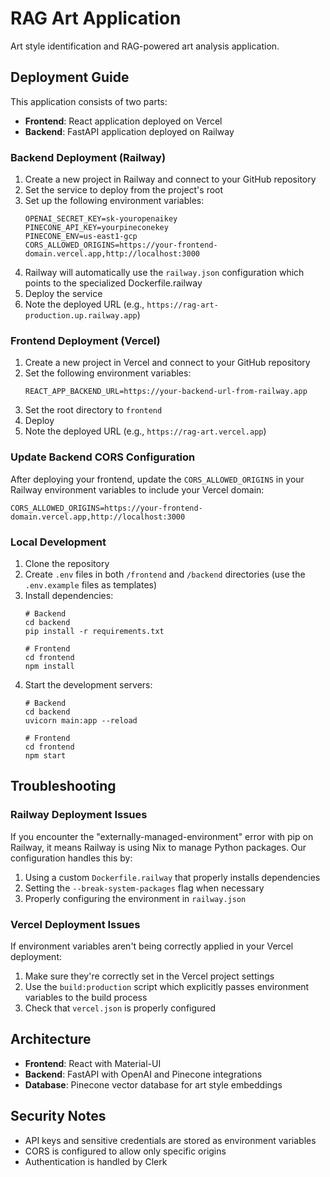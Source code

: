 # RAG Art Application

Art style identification and RAG-powered art analysis application.

## Deployment Guide

This application consists of two parts:
- **Frontend**: React application deployed on Vercel
- **Backend**: FastAPI application deployed on Railway

### Backend Deployment (Railway)

1. Create a new project in Railway and connect to your GitHub repository
2. Set the service to deploy from the project's root
3. Set up the following environment variables:
   ```
   OPENAI_SECRET_KEY=sk-youropenaikey
   PINECONE_API_KEY=yourpineconekey
   PINECONE_ENV=us-east1-gcp
   CORS_ALLOWED_ORIGINS=https://your-frontend-domain.vercel.app,http://localhost:3000
   ```
4. Railway will automatically use the `railway.json` configuration which points to the specialized Dockerfile.railway
5. Deploy the service
6. Note the deployed URL (e.g., `https://rag-art-production.up.railway.app`)

### Frontend Deployment (Vercel)

1. Create a new project in Vercel and connect to your GitHub repository
2. Set the following environment variables:
   ```
   REACT_APP_BACKEND_URL=https://your-backend-url-from-railway.app
   ```
3. Set the root directory to `frontend`
4. Deploy
5. Note the deployed URL (e.g., `https://rag-art.vercel.app`)

### Update Backend CORS Configuration

After deploying your frontend, update the `CORS_ALLOWED_ORIGINS` in your Railway environment variables to include your Vercel domain:

```
CORS_ALLOWED_ORIGINS=https://your-frontend-domain.vercel.app,http://localhost:3000
```

### Local Development

1. Clone the repository
2. Create `.env` files in both `/frontend` and `/backend` directories (use the `.env.example` files as templates)
3. Install dependencies:
   ```
   # Backend
   cd backend
   pip install -r requirements.txt
   
   # Frontend
   cd frontend
   npm install
   ```
4. Start the development servers:
   ```
   # Backend
   cd backend
   uvicorn main:app --reload
   
   # Frontend
   cd frontend
   npm start
   ```

## Troubleshooting

### Railway Deployment Issues

If you encounter the "externally-managed-environment" error with pip on Railway, it means Railway is using Nix to manage Python packages. Our configuration handles this by:

1. Using a custom `Dockerfile.railway` that properly installs dependencies
2. Setting the `--break-system-packages` flag when necessary
3. Properly configuring the environment in `railway.json`

### Vercel Deployment Issues

If environment variables aren't being correctly applied in your Vercel deployment:

1. Make sure they're correctly set in the Vercel project settings
2. Use the `build:production` script which explicitly passes environment variables to the build process
3. Check that `vercel.json` is properly configured

## Architecture

- **Frontend**: React with Material-UI
- **Backend**: FastAPI with OpenAI and Pinecone integrations
- **Database**: Pinecone vector database for art style embeddings

## Security Notes

- API keys and sensitive credentials are stored as environment variables
- CORS is configured to allow only specific origins
- Authentication is handled by Clerk